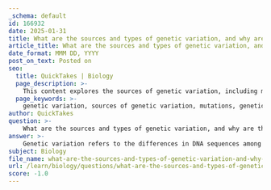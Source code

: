 ```yaml
---
_schema: default
id: 166932
date: 2025-01-31
title: What are the sources and types of genetic variation, and why are they important for evolution?
article_title: What are the sources and types of genetic variation, and why are they important for evolution?
date_format: MMM DD, YYYY
post_on_text: Posted on
seo:
  title: QuickTakes | Biology
  page_description: >-
    This content explores the sources of genetic variation, including mutations, genetic recombination, gene duplication, and more, along with its significance for evolution and species survival.
  page_keywords: >-
    genetic variation, sources of genetic variation, mutations, genetic recombination, gene duplication, immigration, gene flow, genetic drift, evolution, natural selection, biological diversity, adaptation, allele frequency
author: QuickTakes
question: >-
    What are the sources and types of genetic variation, and why are they important for evolution?
answer: >-
    Genetic variation refers to the differences in DNA sequences among individuals within a population or between populations of the same species. It is a crucial component of biological diversity and plays a significant role in the process of evolution. The sources and types of genetic variation are essential to understand how evolution occurs and why it is important for the survival of species.\n\n### Sources of Genetic Variation\n\n1. **Mutations**: Mutations are changes in the DNA sequence that can create new alleles (different forms of a gene). They are considered the ultimate source of genetic variation. Mutations can occur due to errors during DNA replication, exposure to radiation, chemicals, or viruses. They can be classified into several types:\n   - **Single-Nucleotide Variants (SNVs)**: These are the smallest type of genetic variation, involving a change in a single nucleotide (e.g., a change from cytosine (C) to thymine (T)).\n   - **Insertions and Deletions (Indels)**: These involve the addition or loss of one or more nucleotide base pairs, which can significantly affect gene function.\n   - **Structural Variants**: These include larger changes in the genome, such as copy number variations (CNVs) and chromosomal rearrangements.\n\n2. **Genetic Recombination**: This occurs during sexual reproduction when chromosomes exchange genetic material. This shuffling of alleles results in offspring with unique combinations of traits, increasing genetic diversity within a population.\n\n3. **Gene Duplication**: This process can create additional copies of genes, which may evolve new functions over time, contributing to genetic variation.\n\n4. **Immigration and Gene Flow**: The movement of individuals between populations can introduce new alleles into a gene pool, increasing genetic diversity.\n\n5. **Genetic Drift**: This is a random process that can lead to changes in allele frequencies in a population, especially in small populations. It can result in the loss of genetic variation over time.\n\n### Importance of Genetic Variation for Evolution\n\nGenetic variation is vital for several reasons:\n\n- **Natural Selection**: Variation provides the raw material for natural selection to act upon. Individuals with advantageous traits are more likely to survive and reproduce, passing those traits to the next generation. This process can lead to the adaptation of populations to their environments.\n\n- **Survival and Adaptation**: Populations with greater genetic diversity are more resilient to environmental changes, diseases, and other challenges. This diversity allows for a range of responses to selective pressures, enhancing the chances of survival.\n\n- **Evolutionary Change**: Without genetic variation, populations cannot evolve. If all individuals were genetically identical, any change in the environment could potentially wipe out the entire population, as there would be no individuals with traits that might confer survival advantages.\n\nIn summary, genetic variation arises from multiple sources, including mutations, recombination, gene duplication, immigration, and genetic drift. It is essential for the process of evolution, enabling natural selection to drive adaptation and ensuring the long-term survival of species in changing environments.
subject: Biology
file_name: what-are-the-sources-and-types-of-genetic-variation-and-why-are-they-important-for-evolution.md
url: /learn/biology/questions/what-are-the-sources-and-types-of-genetic-variation-and-why-are-they-important-for-evolution
score: -1.0
---
```


&nbsp;